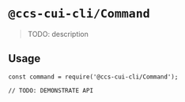# `@ccs-cui-cli/Command`

> TODO: description

## Usage

```
const command = require('@ccs-cui-cli/Command');

// TODO: DEMONSTRATE API
```
